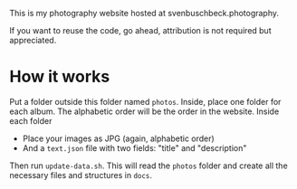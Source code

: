 This is my photography website hosted at svenbuschbeck.photography.

If you want to reuse the code, go ahead, attribution is not required but appreciated.

# How it works

Put a folder outside this folder named `photos`.
Inside, place one folder for each album.
The alphabetic order will be the order in the website.
Inside each folder

* Place your images as JPG (again, alphabetic order)
* And a `text.json` file with two fields: "title" and "description"

Then run `update-data.sh`.
This will read the `photos` folder and create all the necessary files and structures in `docs`.
